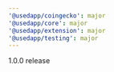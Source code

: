 ```yaml
---
'@usedapp/coingecko': major
'@usedapp/core': major
'@usedapp/extension': major
'@usedapp/testing': major
---
```


1.0.0 release
